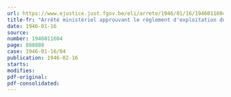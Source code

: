 ```yaml
---
url: https://www.ejustice.just.fgov.be/eli/arrete/1946/01/16/1946011604/justel
title-fr: "Arrêté ministériel approuvant le règlement d'exploitation du Comité provisoire de gestion des Tramways d'Anvers et environs"
date: 1946-01-16
source:
number: 1946011604
page: 888888
case: 1946-01-16/04
publication: 1946-02-16
starts:
modifies:
pdf-original:
pdf-consolidated:
---
```



